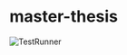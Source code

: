 # master-thesis

![TestRunner](https://github.com/mtoonen/master-thesis/workflows/TestRunner/badge.svg?branch=main)

